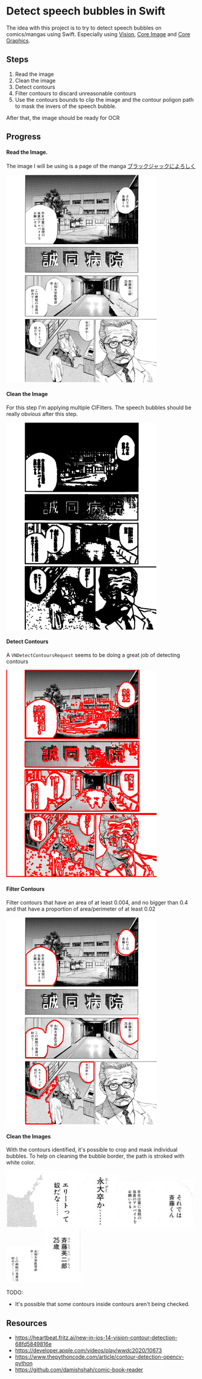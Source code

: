 # Detect speech bubbles in Swift
The idea with this project is to try to detect speech bubbles on comics/mangas using Swift. Especially using [Vision](https://developer.apple.com/documentation/vision), [Core Image](https://developer.apple.com/documentation/coreimage) and [Core Graphics](https://developer.apple.com/documentation/coregraphics).

## Steps
1. Read the image
2. Clean the image
3. Detect contours
4. Filter contours to discard unreasonable contours
5. Use the contours bounds to clip the image and the contour poligon path to mask the invers of the speech bubble.

After that, the image should be ready for OCR

## Progress
#### Read the Image.
The image I will be using is a page of the manga [ブラックジャックによろしく](https://densho810.com/free/)

<img src="/images/image1.jpg" width="400">

#### Clean the Image
For this step I'm applying multiple CIFilters. The speech bubbles should be really obvious after this step.

<img src="/images/image2.png" width="400">

#### Detect Contours
A `VNDetectContoursRequest` seems to be doing a great job of detecting contours

<img src="/images/image3.jpg" width="400">

#### Filter Contours
Filter contours that have an area of at least 0.004, and no bigger than 0.4 and that have a proportion of area/perimeter of at least 0.02

<img src="/images/image4.jpg" width="400">

#### Clean the Images
With the contours identified, it's possible to crop and mask individual bubbles. To help on cleaning the bubble border, the path is stroked with white color.

<img src="/images/bubble1.jpg" width="100"><img src="/images/bubble2.jpg" width="100"><img src="/images/bubble3.jpg" width="100"><img src="/images/bubble4.jpg" width="100"><img src="/images/bubble5.jpg" width="100"><img src="/images/bubble6.jpg" width="100"><img src="/images/bubble7.jpg" width="100">

TODO:
* It's possible that some contours inside contours aren't being checked.


## Resources
* https://heartbeat.fritz.ai/new-in-ios-14-vision-contour-detection-68fd5849816e
* https://developer.apple.com/videos/play/wwdc2020/10673
* https://www.thepythoncode.com/article/contour-detection-opencv-python
* https://github.com/damishshah/comic-book-reader

